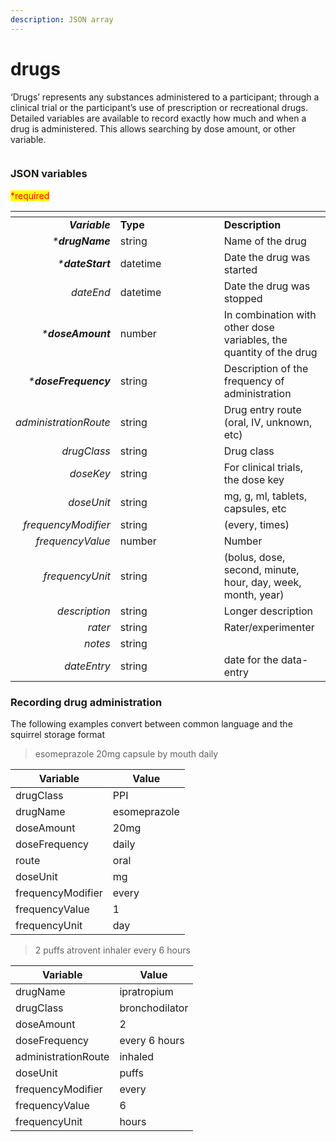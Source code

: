 ```yaml
---
description: JSON array
---
```


# drugs

‘Drugs’ represents any substances administered to a participant; through a clinical trial or the participant’s use of prescription or recreational drugs. Detailed variables are available to record exactly how much and when a drug is administered. This allows searching by dose amount, or other variable.

<figure><img src="https://mermaid.ink/img/pako:eNqVlF1vmzAUhv9K5CoSkSAiEU2JK_Wqu5mmTVrvJm48fEi8Akb-0MKi_PfZBjuB9qLlAr8HP-_x8TFwRiWngDA6CNIdF99-Fu3CXIJzlSRPHSlfyQGicVw9Xmejry8_vju1MiAlikT2dovYBKyDmrUgo6BmBJw6EKyBVsnoRs8om5qyUrk1EqsYb4noVwPlniZPUv_-A6VJ5IXPMs4fBNcdaUndSyYjFyU-9Ki32nRKU2ZKH8d3iAaI1MIgXrzDUKEPMnL3MDsktEuY_doV3PB2OtQ6r3K5HCzJ2h6SII2sWG3PyUoPvUVtHywoJ2e1XN403mLXcICv8cI9WHlfOFRXxxgMHh_NHH4j1uD1YPDRxBC2oPoaFqF8y9T4rqqq2HRL8FdIKJFHIgTp8XZqmqzyGeOsC5-xTlrxEePMHk70I96xN_YFCzjcp2k8GPBdlmWjTv4yqo44604oRg2IhjBqvv2zTVQgdYQGCoSNpFARXasCFe3FoLozrYcvlCkuEK5ILSFGRCv-0rclwkpo8NAzI-ZX0gTKfG-_OJ_ECJ_RCeE0Rj3C23S33uXZQ77LNw_bfJ_llxj9c450vR-u_H6_2ey2eX75DyVukzc?type=png" alt=""><figcaption></figcaption></figure>

### JSON variables

<mark style="color:red;">\*required</mark>

<table data-header-hidden><thead><tr><th align="right"></th><th width="150"></th><th></th></tr></thead><tbody><tr><td align="right"><em><strong>Variable</strong></em></td><td><strong>Type</strong></td><td><strong>Description</strong></td></tr><tr><td align="right"><em>*<strong>drugName</strong></em></td><td>string</td><td>Name of the drug</td></tr><tr><td align="right"><em>*<strong>dateStart</strong></em></td><td>datetime</td><td>Date the drug was started</td></tr><tr><td align="right"><em>dateEnd</em></td><td>datetime</td><td>Date the drug was stopped</td></tr><tr><td align="right"><em>*<strong>doseAmount</strong></em></td><td>number</td><td>In combination with other dose variables, the quantity of the drug</td></tr><tr><td align="right"><em>*<strong>doseFrequency</strong></em></td><td>string</td><td>Description of the frequency of administration</td></tr><tr><td align="right"><em>administrationRoute</em></td><td>string</td><td>Drug entry route (oral, IV, unknown, etc)</td></tr><tr><td align="right"><em>drugClass</em></td><td>string</td><td>Drug class </td></tr><tr><td align="right"><em>doseKey</em></td><td>string</td><td>For clinical trials, the dose key</td></tr><tr><td align="right"><em>doseUnit</em></td><td>string</td><td>mg, g, ml, tablets, capsules, etc</td></tr><tr><td align="right"><em>frequencyModifier</em></td><td>string</td><td>(every, times)</td></tr><tr><td align="right"><em>frequencyValue</em></td><td>number</td><td>Number</td></tr><tr><td align="right"><em>frequencyUnit</em></td><td>string</td><td>(bolus, dose, second, minute, hour, day, week, month, year)</td></tr><tr><td align="right"><em>description</em></td><td>string</td><td>Longer description</td></tr><tr><td align="right"><em>rater</em></td><td>string</td><td>Rater/experimenter</td></tr><tr><td align="right"><em>notes</em></td><td>string</td><td> </td></tr><tr><td align="right"><em>dateEntry</em></td><td>string</td><td> date for the data-entry</td></tr></tbody></table>

### Recording drug administration

The following examples convert between common language and the squirrel storage format

> esomeprazole 20mg capsule by mouth daily

| Variable          | Value        |
| ----------------- | ------------ |
| drugClass         | PPI          |
| drugName          | esomeprazole |
| doseAmount        | 20mg         |
| doseFrequency     | daily        |
| route             | oral         |
| doseUnit          | mg           |
| frequencyModifier | every        |
| frequencyValue    | 1            |
| frequencyUnit     | day          |

> 2 puffs atrovent inhaler every 6 hours

| Variable            | Value          |
| ------------------- | -------------- |
| drugName            | ipratropium    |
| drugClass           | bronchodilator |
| doseAmount          | 2              |
| doseFrequency       | every 6 hours  |
| administrationRoute | inhaled        |
| doseUnit            | puffs          |
| frequencyModifier   | every          |
| frequencyValue      | 6              |
| frequencyUnit       | hours          |

